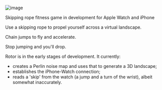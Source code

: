 

![image](https://github.com/PetarSimonovic/rotor/assets/69108995/f00afcb9-a70d-4edc-8516-3e8ea3f64c20)

Skipping rope fitness game in development for Apple Watch and iPhone

Use a skipping rope to propel yourself  across a virtual landscape. 

Chain jumps to fly and accelerate.

Stop jumping and you'll drop.


Rotor is in the early stages of development. It currently:

  - creates a Perlin noise map and uses that to generate a 3D landscape;  
  - establishes the iPhone-Watch connection;
  - reads a 'skip' from the watch (a jump and a turn of the wrist), albeit somewhat inaccurately.
  
  
  
  
